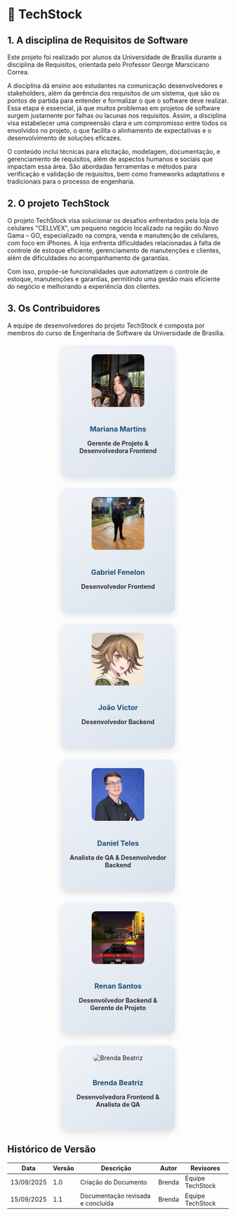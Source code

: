 # 🚀 TechStock

## 1. A disciplina de Requisitos de Software
Este projeto foi realizado por alunos da Universidade de Brasilia durante a disciplina de Requisitos, orientada pelo Professor George Marscicano Correa.

A disciplina dá ensino aos estudantes na comunicação desenvolvedores e stakeholders, além da gerência dos requisitos de um sistema, que são os pontos de partida para entender e formalizar o que o software deve realizar. Essa etapa é essencial, já que muitos problemas em projetos de software surgem justamente por falhas ou lacunas nos requisitos. Assim, a disciplina visa estabelecer uma compreensão clara e um compromisso entre todos os envolvidos no projeto, o que facilita o alinhamento de expectativas e o desenvolvimento de soluções eficazes.

O conteúdo inclui técnicas para elicitação, modelagem, documentação, e gerenciamento de requisitos, além de aspectos humanos e sociais que impactam essa área. São abordadas ferramentas e métodos para verificação e validação de requisitos, bem como frameworks adaptativos e tradicionais para o processo de engenharia.

## 2. O projeto TechStock
O projeto TechStock visa solucionar os desafios enfrentados pela loja de celulares "CELLVEX", um pequeno negócio localizado na região do Novo Gama – GO, especializado na compra, venda e manutenção de celulares, com foco em iPhones. A loja enfrenta dificuldades relacionadas à falta de controle de estoque eficiente, gerenciamento de manutenções e clientes, além de dificuldades no acompanhamento de garantias.

Com isso, propõe-se funcionalidades que automatizem o controle de estoque, manutenções e garantias, permitindo uma gestão mais eficiente do negócio e melhorando a experiência dos clientes.


## 3. Os Contribuidores
A equipe de desenvolvedores do projeto TechStock é composta por membros do curso de Engenharia de Software da Universidade de Brasília.

<div class="team-container">

  <!-- Card Mariana Martins -->
  <div class="team-card">
    <img src="assets/Mariana_perfil.jpg" alt="Mariana Martins"/>
    <h3>Mariana Martins</h3>
    <p class="role">Gerente de Projeto & Desenvolvedora Frontend</p>
    <div class="social-links">
      <a href="https://github.com/Marianamrts" target="_blank">GitHub</a>
    </div>
  </div>

  <!-- Card Gabriel Fenelon -->
  <div class="team-card">
    <img src="assets/Gabriel_perfil.jpg" alt="Gabriel Fenelon"/>
    <h3>Gabriel Fenelon</h3>
    <p class="role">Desenvolvedor Frontend</p>
    <div class="social-links">
      <a href="https://github.com/Fenelas" target="_blank">GitHub</a>
    </div>
  </div>

  <!-- Card João Victor -->
  <div class="team-card">
    <img src="assets/Joao_perfil.jpg" alt="João Victor"/>
    <h3>João Victor</h3>
    <p class="role">Desenvolvedor Backend</p>
    <div class="social-links">
      <a href="https://github.com/Chaotzuu" target="_blank">GitHub</a>
    </div>
  </div>

  <!-- Card Daniel Teles -->
  <div class="team-card">
    <img src="assets/Daniel_perfil.jpg" alt="Daniel Teles"/>
    <h3>Daniel Teles</h3>
    <p class="role">Analista de QA & Desenvolvedor Backend</p>
    <div class="social-links">
      <a href="https://github.com/dtdanielteles" target="_blank">GitHub</a>
      <a href="https://www.linkedin.com/in/daniel-teles-brito" target="_blank">LinkedIn</a>
    </div>
  </div>

  <!-- Card Renan -->
  <div class="team-card">
    <img src="assets/Renan_img.jpg" alt="Renan"/>
    <h3>Renan Santos</h3>
    <p class="role">Desenvolvedor Backend & Gerente de Projeto</p>
    <div class="social-links">
      <a href="https://github.com/rsribeiro1" target="_blank">GitHub</a>
    </div>
  </div>

  <!-- Card Brenda Beatriz -->
  <div class="team-card">
    <img src="/assets/Brenda_perfil.jpeg" alt="Brenda Beatriz"/>
    <h3>Brenda Beatriz</h3>
    <p class="role">Desenvolvedora Frontend & Analista de QA</p>
    <div class="social-links">
      <a href="https://github.com/Brwnds" target="_blank">GitHub</a>
      <a href="https://www.linkedin.com/in/brenda-beatriz" target="_blank">LinkedIn</a>
    </div>
  </div>

</div>

<style>
.team-container {
  display: flex;
  flex-wrap: wrap;
  justify-content: center;
  gap: 25px;
  margin-top: 20px;
}

.team-card {
  width: 220px;
  background: linear-gradient(145deg, #f0f4f8, #d9e2ec);
  border-radius: 15px;
  padding: 20px;
  text-align: center;
  box-shadow: 0 6px 15px rgba(0,0,0,0.1);
  transition: transform 0.3s, box-shadow 0.3s;
  position: relative;
}

.team-card img {
  width: 120px;
  height: 120px;
  border-radius: 10px;
  object-fit: cover;
  margin-bottom: 15px;
}

.team-card h3 {
  font-size: 1.15em;
  color: #1f4e79;
  margin-bottom: 5px;
}

.team-card .role {
  font-weight: bold;
  color: #333;
  margin-bottom: 15px;
}

.team-card .social-links {
  display: flex;
  justify-content: center;
  gap: 15px;
  opacity: 0;
  transform: translateY(20px);
  transition: opacity 0.4s, transform 0.4s;
}

.team-card .social-links a {
  text-decoration: none;
  font-weight: bold;
  color: #1f4e79;
  transition: color 0.2s;
}

.team-card .social-links a:hover {
  color: #0d2b4f;
}

.team-card:hover {
  transform: translateY(-10px);
  box-shadow: 0 12px 25px rgba(0,0,0,0.2);
}

.team-card:hover .social-links {
  opacity: 1;
  transform: translateY(0);
}
</style>


## Histórico de Versão
| Data | Versão | Descrição | Autor | Revisores |
|------|--------|-----------|-------|-----------|
| 13/09/2025 | 1.0 | Criação do Documento | Brenda| Equipe TechStock |
| 15/09/2025 | 1.1 |Documentação revisada e concluída| Brenda| Equipe TechStock|
